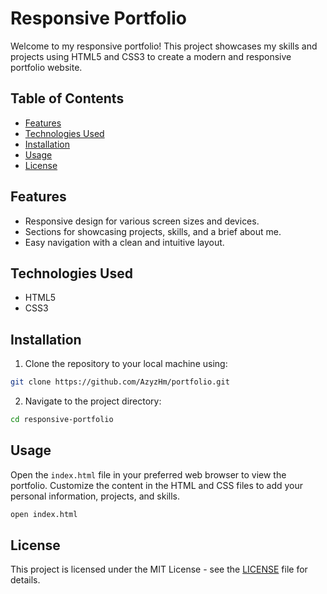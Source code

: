 # Responsive Portfolio

Welcome to my responsive portfolio! This project showcases my skills and projects using HTML5 and CSS3 to create a modern and responsive portfolio website.

## Table of Contents
- [Features](#features)
- [Technologies Used](#technologies-used)
- [Installation](#installation)
- [Usage](#usage)
- [License](#license)

## Features
- Responsive design for various screen sizes and devices.
- Sections for showcasing projects, skills, and a brief about me.
- Easy navigation with a clean and intuitive layout.

## Technologies Used
- HTML5
- CSS3

## Installation
1. Clone the repository to your local machine using:

```bash
git clone https://github.com/AzyzHm/portfolio.git
```

2. Navigate to the project directory:

```bash
cd responsive-portfolio
```

## Usage
Open the `index.html` file in your preferred web browser to view the portfolio. Customize the content in the HTML and CSS files to add your personal information, projects, and skills.

```bash
open index.html
```

## License
This project is licensed under the MIT License - see the [LICENSE](LICENSE) file for details.